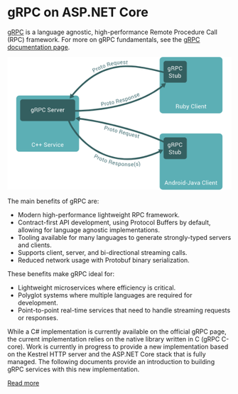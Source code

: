# gRPC on ASP.NET Core

[gRPC](https://grpc.io/docs/guides/) is a language agnostic, high-performance Remote Procedure Call \(RPC\) framework. For more on gRPC fundamentals, see the [gRPC documentation page](https://grpc.io/docs/).

![](../../.gitbook/assets/image%20%28120%29.png)

The main benefits of gRPC are:

* Modern high-performance lightweight RPC framework.
* Contract-first API development, using Protocol Buffers by default, allowing for language agnostic implementations.
* Tooling available for many languages to generate strongly-typed servers and clients.
* Supports client, server, and bi-directional streaming calls.
* Reduced network usage with Protobuf binary serialization.

These benefits make gRPC ideal for:

* Lightweight microservices where efficiency is critical.
* Polyglot systems where multiple languages are required for development.
* Point-to-point real-time services that need to handle streaming requests or responses.

While a C\# implementation is currently available on the official gRPC page, the current implementation relies on the native library written in C \(gRPC C-core\). Work is currently in progress to provide a new implementation based on the Kestrel HTTP server and the ASP.NET Core stack that is fully managed. The following documents provide an introduction to building gRPC services with this new implementation.

[Read more](https://docs.microsoft.com/en-us/aspnet/core/tutorials/grpc/grpc-start?view=aspnetcore-3.0&tabs=visual-studio)

